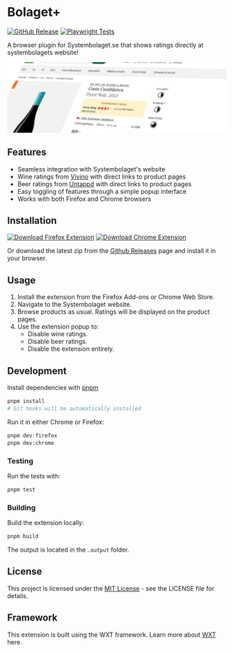 # Bolaget+

[![GitHub Release](https://img.shields.io/github/release/BroadcastDivers/bolaget-plus.svg?style=flat)]() [![Playwright Tests](https://github.com/BroadcastDivers/bolaget-plus/actions/workflows/playwright.yml/badge.svg)](https://github.com/BroadcastDivers/bolaget-plus/actions/workflows/playwright.yml)

A browser plugin for Systembolaget.se that shows ratings directly at systembolagets website!

![screenshot](header.jpg)

## Features

- Seamless integration with Systembolaget's website
- Wine ratings from [Vivino](https://www.vivino.com/) with direct links to product pages
- Beer ratings from [Untappd](https://untappd.com/) with direct links to product pages
- Easy toggling of features through a simple popup interface
- Works with both Firefox and Chrome browsers

## Installation

[![Download Firefox Extension](https://img.shields.io/badge/Download-Firefox%20Extension-orange?logo=firefox)](https://addons.mozilla.org/firefox/addon/bolaget-plus) [![Download Chrome Extension](https://img.shields.io/badge/Download-Chrome%20Extension-blue?logo=google-chrome)](https://chromewebstore.google.com/detail/bolaget-plus/bbjfkhmnofhindccdlfmhkibfafiogao)

Or download the latest zip from the [Github Releases](https://github.com/BroadcastDivers/bolaget-plus/releases) page and install it in your browser.

## Usage

1. Install the extension from the Firefox Add-ons or Chrome Web Store.
2. Navigate to the Systembolaget website.
3. Browse products as usual. Ratings will be displayed on the product pages.
4. Use the extension popup to:
   - Disable wine ratings.
   - Disable beer ratings.
   - Disable the extension entirely.

## Development

Install dependencies with [pnpm](https://pnpm.io/)

```sh
pnpm install
# Git hooks will be automatically installed
```

Run it in either Chrome or Firefox:

```sh
pnpm dev:firefox
pnpm dev:chrome
```

### Testing

Run the tests with:

```sh
pnpm test
```

### Building

Build the extension locally:

```sh
pnpm build
```

The output is located in the `.output` folder.

## License

This project is licensed under the [MIT License](LICENSE) - see the LICENSE file for details.

## Framework

This extension is built using the WXT framework. Learn more about [WXT](https://wxt.dev/guide/essentials/project-structure) here.
